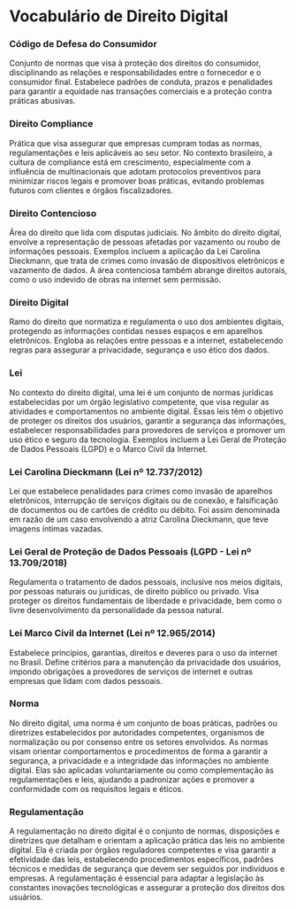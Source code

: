 # Vocabulário de Direito Digital

### Código de Defesa do Consumidor
Conjunto de normas que visa à proteção dos direitos do consumidor, disciplinando as relações e responsabilidades entre o fornecedor e o consumidor final. Estabelece padrões de conduta, prazos e penalidades para garantir a equidade nas transações comerciais e a proteção contra práticas abusivas.

### Direito Compliance
Prática que visa assegurar que empresas cumpram todas as normas, regulamentações e leis aplicáveis ao seu setor. No contexto brasileiro, a cultura de compliance está em crescimento, especialmente com a influência de multinacionais que adotam protocolos preventivos para minimizar riscos legais e promover boas práticas, evitando problemas futuros com clientes e órgãos fiscalizadores.

### Direito Contencioso
Área do direito que lida com disputas judiciais. No âmbito do direito digital, envolve a representação de pessoas afetadas por vazamento ou roubo de informações pessoais. Exemplos incluem a aplicação da Lei Carolina Dieckmann, que trata de crimes como invasão de dispositivos eletrônicos e vazamento de dados. A área contenciosa também abrange direitos autorais, como o uso indevido de obras na internet sem permissão.

### Direito Digital
Ramo do direito que normatiza e regulamenta o uso dos ambientes digitais, protegendo as informações contidas nesses espaços e em aparelhos eletrônicos. Engloba as relações entre pessoas e a internet, estabelecendo regras para assegurar a privacidade, segurança e uso ético dos dados.

### Lei
No contexto do direito digital, uma lei é um conjunto de normas jurídicas estabelecidas por um órgão legislativo competente, que visa regular as atividades e comportamentos no ambiente digital. Essas leis têm o objetivo de proteger os direitos dos usuários, garantir a segurança das informações, estabelecer responsabilidades para provedores de serviços e promover um uso ético e seguro da tecnologia. Exemplos incluem a Lei Geral de Proteção de Dados Pessoais (LGPD) e o Marco Civil da Internet.

### Lei Carolina Dieckmann (Lei nº 12.737/2012)
Lei que estabelece penalidades para crimes como invasão de aparelhos eletrônicos, interrupção de serviços digitais ou de conexão, e falsificação de documentos ou de cartões de crédito ou débito. Foi assim denominada em razão de um caso envolvendo a atriz Carolina Dieckmann, que teve imagens íntimas vazadas.

### Lei Geral de Proteção de Dados Pessoais (LGPD - Lei nº 13.709/2018)
Regulamenta o tratamento de dados pessoais, inclusive nos meios digitais, por pessoas naturais ou jurídicas, de direito público ou privado. Visa proteger os direitos fundamentais de liberdade e privacidade, bem como o livre desenvolvimento da personalidade da pessoa natural.

### Lei Marco Civil da Internet (Lei nº 12.965/2014)
Estabelece princípios, garantias, direitos e deveres para o uso da internet no Brasil. Define critérios para a manutenção da privacidade dos usuários, impondo obrigações a provedores de serviços de internet e outras empresas que lidam com dados pessoais.

### Norma
No direito digital, uma norma é um conjunto de boas práticas, padrões ou diretrizes estabelecidos por autoridades competentes, organismos de normalização ou por consenso entre os setores envolvidos. As normas visam orientar comportamentos e procedimentos de forma a garantir a segurança, a privacidade e a integridade das informações no ambiente digital. Elas são aplicadas voluntariamente ou como complementação às regulamentações e leis, ajudando a padronizar ações e promover a conformidade com os requisitos legais e éticos.

### Regulamentação
A regulamentação no direito digital é o conjunto de normas, disposições e diretrizes que detalham e orientam a aplicação prática das leis no ambiente digital. Ela é criada por órgãos reguladores competentes e visa garantir a efetividade das leis, estabelecendo procedimentos específicos, padrões técnicos e medidas de segurança que devem ser seguidos por indivíduos e empresas. A regulamentação é essencial para adaptar a legislação às constantes inovações tecnológicas e assegurar a proteção dos direitos dos usuários.
